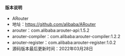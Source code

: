 #### 版本说明
- ARouter
- 地址：https://github.com/alibaba/ARouter
- arouter：com.alibaba:arouter-api:1.5.2
- arouter-compiler：com.alibaba:arouter-compiler:1.2.2
- arouter-register：com.alibaba:arouter-register:1.0.2
- 源码版本最后更新时间：2022年03月28日